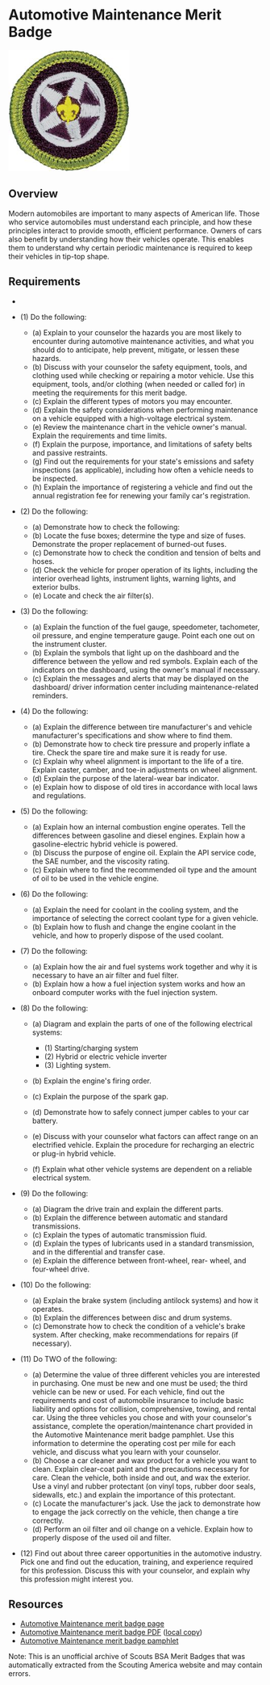

# Automotive Maintenance Merit Badge

![Automotive Maintenance Merit Badge](images/automotive-maintenance-merit-badge.jpg)

## Overview



Modern automobiles are important to many aspects of American life. Those who service automobiles must understand each principle, and how these principles interact to provide smooth, efficient performance. Owners of cars also benefit by understanding how their vehicles operate. This enables them to understand why certain periodic maintenance is required to keep their vehicles in tip-top shape.

## Requirements

* 
* (1) Do the following:
    * (a) Explain to your counselor the hazards you are most likely to encounter during automotive maintenance activities, and what you should do to anticipate, help prevent, mitigate, or lessen these hazards.
    * (b) Discuss with your counselor the safety equipment, tools, and clothing used while checking or repairing a motor vehicle. Use this equipment, tools, and/or clothing (when needed or called for) in meeting the requirements for this merit badge.
    * (c) Explain the different types of motors you may encounter.
    * (d) Explain the safety considerations when performing maintenance on a vehicle equipped with a high-voltage electrical system.
    * (e) Review the maintenance chart in the vehicle owner's manual. Explain the requirements and time limits.
    * (f) Explain the purpose, importance, and limitations of safety belts and passive restraints.
    * (g) Find out the requirements for your state's emissions and safety inspections (as applicable), including how often a vehicle needs to be inspected.
    * (h) Explain the importance of registering a vehicle and find out the annual registration fee for renewing your family car's registration.


* (2) Do the following:
    * (a) Demonstrate how to check the following:
    * (b) Locate the fuse boxes; determine the type and size of fuses. Demonstrate the proper replacement of burned-out fuses.
    * (c) Demonstrate how to check the condition and tension of belts and hoses.
    * (d) Check the vehicle for proper operation of its lights, including the interior overhead lights, instrument lights, warning lights, and exterior bulbs.
    * (e) Locate and check the air filter(s).


* (3) Do the following:
    * (a) Explain the function of the fuel gauge, speedometer, tachometer, oil pressure, and engine temperature gauge. Point each one out on the instrument cluster.
    * (b) Explain the symbols that light up on the dashboard and the difference between the yellow and red symbols. Explain each of the indicators on the dashboard, using the owner's manual if necessary.
    * (c) Explain the messages and alerts that may be displayed on the dashboard/ driver information center including maintenance-related reminders.


* (4) Do the following:
    * (a) Explain the difference between tire manufacturer's and vehicle manufacturer's specifications and show where to find them.
    * (b) Demonstrate how to check tire pressure and properly inflate a tire. Check the spare tire and make sure it is ready for use.
    * (c) Explain why wheel alignment is important to the life of a tire. Explain caster, camber, and toe-in adjustments on wheel alignment.
    * (d) Explain the purpose of the lateral-wear bar indicator.
    * (e) Explain how to dispose of old tires in accordance with local laws and regulations.


* (5) Do the following:
    * (a) Explain how an internal combustion engine operates. Tell the differences between gasoline and diesel engines. Explain how a gasoline-electric hybrid vehicle is powered.
    * (b) Discuss the purpose of engine oil. Explain the API service code, the SAE number, and the viscosity rating.
    * (c) Explain where to find the recommended oil type and the amount of oil to be used in the vehicle engine.


* (6) Do the following:
    * (a) Explain the need for coolant in the cooling system, and the importance of selecting the correct coolant type for a given vehicle.
    * (b) Explain how to flush and change the engine coolant in the vehicle, and how to properly dispose of the used coolant.


* (7) Do the following:
    * (a) Explain how the air and fuel systems work together and why it is necessary to have an air filter and fuel filter.
    * (b) Explain how a how a fuel injection system works and how an onboard computer works with the fuel injection system.


* (8) Do the following:
    * (a) Diagram and explain the parts of one of the following electrical systems:
        * (1) Starting/charging system
        * (2) Hybrid or electric vehicle inverter
        * (3) Lighting system.


    * (b) Explain the engine's firing order.
    * (c) Explain the purpose of the spark gap.
    * (d) Demonstrate how to safely connect jumper cables to your car battery.
    * (e) Discuss with your counselor what factors can affect range on an electrified vehicle. Explain the procedure for recharging an electric or plug-in hybrid vehicle.
    * (f) Explain what other vehicle systems are dependent on a reliable electrical system.


* (9) Do the following:
    * (a) Diagram the drive train and explain the different parts.
    * (b) Explain the difference between automatic and standard transmissions.
    * (c) Explain the types of automatic transmission fluid.
    * (d) Explain the types of lubricants used in a standard transmission, and in the differential and transfer case.
    * (e) Explain the difference between front-wheel, rear- wheel, and four-wheel drive.


* (10) Do the following:
    * (a) Explain the brake system (including antilock systems) and how it operates.
    * (b) Explain the differences between disc and drum systems.
    * (c) Demonstrate how to check the condition of a vehicle's brake system. After checking, make recommendations for repairs (if necessary).


* (11) Do TWO of the following:
    * (a) Determine the value of three different vehicles you are interested in purchasing. One must be new and one must be used; the third vehicle can be new or used. For each vehicle, find out the requirements and cost of automobile insurance to include basic liability and options for collision, comprehensive, towing, and rental car. Using the three vehicles you chose and with your counselor's assistance, complete the operation/maintenance chart provided in the Automotive Maintenance merit badge pamphlet. Use this information to determine the operating cost per mile for each vehicle, and discuss what you learn with your counselor.
    * (b) Choose a car cleaner and wax product for a vehicle you want to clean. Explain clear-coat paint and the precautions necessary for care. Clean the vehicle, both inside and out, and wax the exterior. Use a vinyl and rubber protectant (on vinyl tops, rubber door seals, sidewalls, etc.) and explain the importance of this protectant.
    * (c) Locate the manufacturer's jack. Use the jack to demonstrate how to engage the jack correctly on the vehicle, then change a tire correctly.
    * (d) Perform an oil filter and oil change on a vehicle. Explain how to properly dispose of the used oil and filter.


* (12) Find out about three career opportunities in the automotive industry. Pick one and find out the education, training, and experience required for this profession. Discuss this with your counselor, and explain why this profession might interest you.


## Resources

- [Automotive Maintenance merit badge page](https://www.scouting.org/merit-badges/automotive-maintenance/)
- [Automotive Maintenance merit badge PDF](https://filestore.scouting.org/filestore/Merit_Badge_ReqandRes/Pamphlets/Automotive%20Maintenance_2025.pdf) ([local copy](files/automotive-maintenance-merit-badge.pdf))
- [Automotive Maintenance merit badge pamphlet](https://www.scoutshop.org/bsa-automotive-maintenance-merit-badge-pamphlet-661039.html)

Note: This is an unofficial archive of Scouts BSA Merit Badges that was automatically extracted from the Scouting America website and may contain errors.